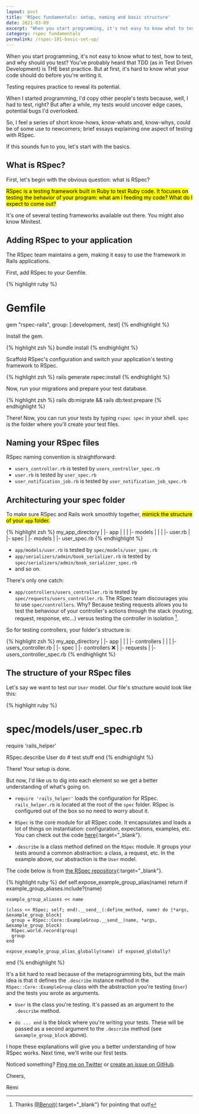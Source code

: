 ```yaml
---
layout: post
title: 'RSpec fundamentals: setup, naming and basic structure'
date: 2021-03-09
excerpt: "When you start programming, it's not easy to know what to test, how to test, and why should you test? So let's start with the basics: a basic setup and exploring your tests structure."
category: rspec fundamentals
permalink: /rspec-101-basic-set-up/
---
```


When you start programming, it's not easy to know what to test, how to test, and why should you test? You've probably heard that TDD (as in Test Driven Development) is THE best practice. But at first, it's hard to know what your code should do before you're writing it.

Testing requires practice to reveal its potential.

When I started programming, I'd copy other people's tests because, well, I had to test, right? But after a while, my tests would uncover edge cases, potential bugs I'd overlooked.

So, I feel a series of short know-hows, know-whats and, know-whys, could be of some use to newcomers; brief essays explaining one aspect of testing with RSpec.

If this sounds fun to you, let's start with the basics.

## What is RSpec?

First, let's begin with the obvious question: what is RSpec?

<mark>RSpec is a testing framework built in Ruby to test Ruby code. It focuses on testing the behavior of your program: what am I feeding my code? What do I expect to come out?</mark>

It's one of several testing frameworks available out there. You might also know Minitest.

## Adding RSpec to your application

The RSpec team maintains a gem, making it easy to use the framework in Rails applications.

First, add RSpec to your Gemfile.

{% highlight ruby %}
  # Gemfile

  gem "rspec-rails", group: [:development, :test]
{% endhighlight %}

Install the gem.

{% highlight zsh %}
  bundle install
{% endhighlight %}

Scaffold RSpec's configuration and switch your application's testing framework to RSpec.

{% highlight zsh %}
  rails generate rspec:install
{% endhighlight %}

Now, run your migrations and prepare your test database.

{% highlight zsh %}
  rails db:migrate && rails db:test:prepare
{% endhighlight %}

There! Now, you can run your tests by typing `rspec spec` in your shell. `spec` is the folder where you'll create your test files.

## Naming your RSpec files

RSpec naming convention is straightforward:

- `users_controller.rb` is tested by `users_controller_spec.rb`
- `user.rb` is tested by `user_spec.rb`
- `user_notification_job.rb` is tested by `user_notification_job_spec.rb`

## Architecturing your spec folder

To make sure RSpec and Rails work smoothly together, <mark>mimick the structure of your `app` folder.</mark>

{% highlight zsh %}
  my_app_directory
  |
  |- app
  |  |
  |  |- models
  |     |
  |     |- user.rb
  |
  |- spec
     |
     |- models
        |
        |- user_spec.rb
{% endhighlight %}

- `app/models/user.rb` is tested by `spec/models/user_spec.rb`
- `app/serializers/admin/book_serializer.rb` is tested by `spec/serializers/admin/book_serializer_spec.rb`
- and so on.

There's only one catch:

- `app/controllers/users_controller.rb` is tested by `spec/requests/users_controller.rb`. The RSpec team discourages you to use `spec/controllers`. Why? Because testing requests allows you to test the behaviour of your controller's actions through the stack (routing, request, response, etc...) versus testing the controller in isolation [^1].

So for testing controllers, your folder's structure is:

{% highlight zsh %}
  my_app_directory
  |
  |- app
  |  |
  |  |- controllers
  |     |
  |     |- users_controller.rb
  |
  |- spec
     |
     |- controllers ❌
     |
     |- requests
        |
        |- users_controller_spec.rb
{% endhighlight %}

## The structure of your RSpec files

Let's say we want to test our `User` model. Our file's structure would look like this:

{% highlight ruby %}
  # spec/models/user_spec.rb

  require 'rails_helper'

  RSpec.describe User do
    # test stuff
  end
{% endhighlight %}

There! Your setup is done.

But now, I'd like us to dig into each element so we get a better understanding of what's going on.

- `require 'rails_helper'` loads the configuration for RSpec. `rails_helper.rb` is located at the root of the `spec` folder. RSpec is configured out of the box so no need to worry about it.

- `RSpec` is the core module for all RSpec code. It encapsulates and loads a lot of things on instantiation: configuration, expectations, examples, etc. You can check out the code [here](https://github.com/rspec/rspec-core/blob/main/lib/rspec/core.rb#L41){:target="\_blank"}.

- `.describe` is a class method defined on the `RSpec` module. It groups your tests around a common abstraction: a class, a request, etc. In the example above, our abstraction is the `User` model.

The code below is from [the RSpec repository](https://github.com/rspec/rspec-core/blob/fe3084758857f0714f05ada44a18f1dfe9bf7a7e/lib/rspec/core/dsl.rb#L42){:target="\_blank"}.

{% highlight ruby %}
  def self.expose_example_group_alias(name)
    return if example_group_aliases.include?(name)

    example_group_aliases << name

    (class << RSpec; self; end).__send__(:define_method, name) do |*args, &example_group_block|
      group = RSpec::Core::ExampleGroup.__send__(name, *args, &example_group_block)
      RSpec.world.record(group)
      group
    end

    expose_example_group_alias_globally(name) if exposed_globally?
  end
{% endhighlight %}

It's a bit hard to read because of the metaprogramming bits, but the main idea is that it defines the `.describe` instance method in the `RSpec::Core::ExampleGroup` class with the abstraction you're testing (`User`) and the tests you wrote as arguments.

- `User` is the class you're testing. It's passed as an argument to the `.describe` method.

- `do ... end` is the block where you're writing your tests. These will be passed as a second argument to the `.describe` method (see `&example_group_block` above).

I hope these explanations will give you a better understanding of how RSpec works. Next time, we'll write our first tests.

Noticed something? [Ping me on Twitter](https://twitter.com/mercier_remi) or [create an issue on GitHub](https://github.com/merciremi/remicodes/issues/new).

Cheers,

Rémi

[^1]: Thanks [@Benoit](https://twitter.com/Benoit_Tgt){:target="\_blank"} for pointing that out!
